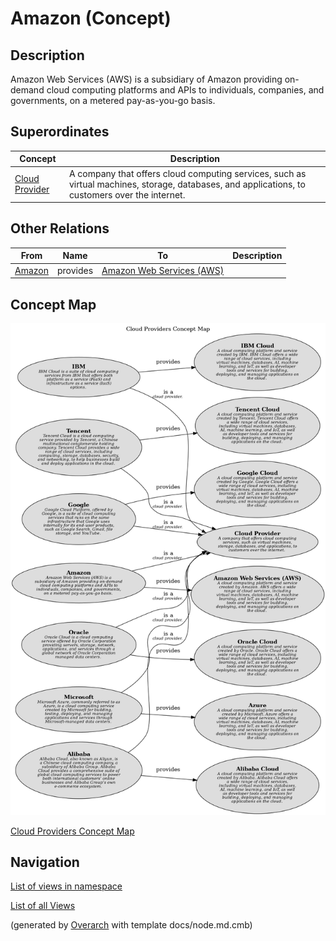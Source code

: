 
# Amazon (Concept)
## Description
Amazon Web Services (AWS) is a subsidiary of Amazon providing on-demand cloud computing platforms and APIs to individuals, companies, and governments, on a metered pay-as-you-go basis.

## Superordinates
| Concept | Description |
|---|---|
| [Cloud Provider](../../../software-development/cloud/cloud-provider.md)| A company that offers cloud computing services, such as virtual machines, storage, databases, and applications, to customers over the internet. |
## Other Relations
| From | Name | To | Description |
|---|---|---|---|
| [Amazon](../../../software-development/cloud/provider/amazon.md) | provides | [Amazon Web Services (AWS)](../../../software-development/cloud/platform/aws.md) |  |

## Concept Map
![Cloud Providers Concept Map](../../../software-development/cloud/provider/concept-view.png)

[Cloud Providers Concept Map](../../../software-development/cloud/provider/concept-view.md)


## Navigation
[List of views in namespace](./views-in-namespace.md)

[List of all Views](../../../views.md)


(generated by [Overarch](https://github.com/soulspace-org/overarch) with template docs/node.md.cmb)
